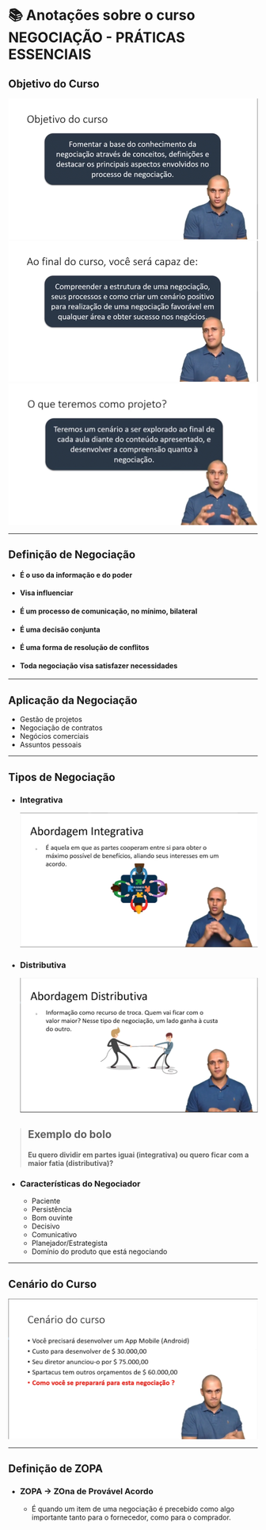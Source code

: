 # 📚 Anotações sobre o curso NEGOCIAÇÃO - PRÁTICAS ESSENCIAIS

## Objetivo do Curso
![alt text](image.png)
![alt text](image-1.png)
![alt text](image-2.png)

---

## Definição de Negociação
- #### É o uso da informação e do poder
- #### Visa influenciar
- #### É um processo de comunicação, no mínimo, bilateral
- #### É uma decisão conjunta
- #### É uma forma de resolução de conflitos
- #### Toda negociação visa satisfazer necessidades

---

## Aplicação da Negociação
- Gestão de projetos
- Negociação de contratos
- Negócios comerciais
- Assuntos pessoais

---

## Tipos de Negociação
- ### Integrativa
    ![alt text](image-3.png)

- ### Distributiva
    ![alt text](image-4.png)

> ## Exemplo do bolo
> #### Eu quero dividir em partes iguai (integrativa) ou quero ficar com a maior fatia (distributiva)?

- ### Características do Negociador
    - Paciente
    - Persistência
    - Bom ouvinte
    - Decisivo
    - Comunicativo
    - Planejador/Estrategista
    - Domínio do produto que está negociando
---

## Cenário do Curso
![alt text](image-5.png)

---

## Definição de ZOPA

- ### ZOPA -> **ZO**na de **P**rovável **A**cordo
    - É quando um item de uma negociação é precebido como algo importante tanto para o fornecedor, como para o comprador.
    